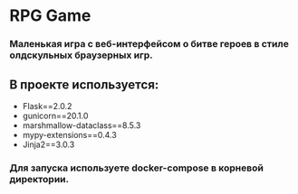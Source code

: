 # RPG Game

### Маленькая игра с веб-интерфейсом о битве героев в стиле олдскульных браузерных игр.

## В проекте используется:

- Flask==2.0.2
- gunicorn==20.1.0
- marshmallow-dataclass==8.5.3
- mypy-extensions==0.4.3
- Jinja2==3.0.3

### Для запуска используете docker-compose в корневой директории.
